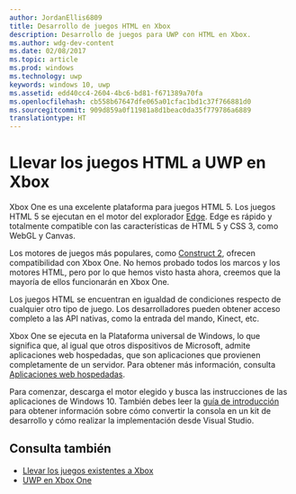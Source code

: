 ```yaml
---
author: JordanEllis6809
title: Desarrollo de juegos HTML en Xbox
description: Desarrollo de juegos para UWP con HTML en Xbox.
ms.author: wdg-dev-content
ms.date: 02/08/2017
ms.topic: article
ms.prod: windows
ms.technology: uwp
keywords: windows 10, uwp
ms.assetid: edd40cc4-2604-4bc6-bd81-f671389a70fa
ms.openlocfilehash: cb558b67647dfe065a01cfac1bd1c37f766881d0
ms.sourcegitcommit: 909d859a0f11981a8d1beac0da35f779786a6889
translationtype: HT
---
```

# <a name="bringing-html-games-to-uwp-on-xbox"></a>Llevar los juegos HTML a UWP en Xbox
Xbox One es una excelente plataforma para juegos HTML 5. Los juegos HTML 5 se ejecutan en el motor del explorador [Edge](https://developer.microsoft.com/microsoft-edge/). Edge es rápido y totalmente compatible con las características de HTML 5 y CSS 3, como WebGL y Canvas.

Los motores de juegos más populares, como [Construct 2](https://www.scirra.com/blog/176/announcing-xbox-one-export-beta), ofrecen compatibilidad con Xbox One. No hemos probado todos los marcos y los motores HTML, pero por lo que hemos visto hasta ahora, creemos que la mayoría de ellos funcionarán en Xbox One.

Los juegos HTML se encuentran en igualdad de condiciones respecto de cualquier otro tipo de juego. Los desarrolladores pueden obtener acceso completo a las API nativas, como la entrada del mando, Kinect, etc.

Xbox One se ejecuta en la Plataforma universal de Windows, lo que significa que, al igual que otros dispositivos de Microsoft, admite aplicaciones web hospedadas, que son aplicaciones que provienen completamente de un servidor. Para obtener más información, consulta [Aplicaciones web hospedadas](http://microsoftedge.github.io/WebAppsDocs/en-US/win10/HWA.htm).

Para comenzar, descarga el motor elegido y busca las instrucciones de las aplicaciones de Windows 10. También debes leer la [guía de introducción](getting-started.md) para obtener información sobre cómo convertir la consola en un kit de desarrollo y cómo realizar la implementación desde Visual Studio.

## <a name="see-also"></a>Consulta también
- [Llevar los juegos existentes a Xbox](development-lanes-landing.md)
- [UWP en Xbox One](index.md)
